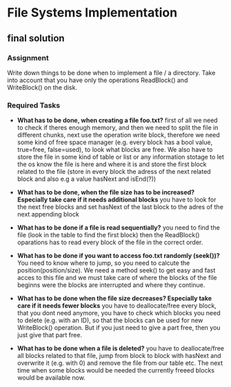 # File Systems Implementation
## final solution

### Assignment
Write down things to be done when to implement a file / a directory.
Take into account that you have only the operations ReadBlock() and WriteBlock() on the disk.

### Required Tasks
- **What has to be done, when creating a file foo.txt?** 
first of all we need to check if theres enough memory, and then we need to split the file in different chunks, next use the operation write block, therefore we need some kind of free space manager (e.g. every block has a bool value, true=free, false=used), to look what blocks are free. We also have to store the file in some kind of table or list or any information stotage to let the os know the file is here and where it is and store the first block related to the file (store in every block the adress of the next related block and also e.g a value hasNext and isEnd(?))

- **What has to be done, when the file size has to be increased? Especially take care if it needs additional blocks** 
 you have to look for the next free blocks and set hasNext of the last block to the adres of the next appending block
 
- **What has to be done if a file is read sequentially?** 
you need to find the file (look in the table to find the first block) then the ReadBlock() oparations has to read every block of the file in the correct order.

- **What has to be done if you want to access foo.txt randomly (seek())?** 
You need to know where to jump, so you need to calcute the position(position/size). We need a method seek() to get easy and fast acces to this file and we must take care of where the blocks of the file beginns were the blocks are interrupted and where they continue.

- **What has to be done when the file size decreases? Especially take care if it needs fewer blocks** 
you have to deallocate/free every block, that you dont need anymore, you have to check which blocks you need to delete (e.g. with an ID), so that the blocks can be used for new WriteBlock() operation. But if you just need to give a part free, then you just give that part free.

- **What has to be done when a file is deleted?**
you have to deallocate/free all blocks related to that file, jump from block to block with hasNext and overwrite it (e.g. with 0) and remove the file from our table etc. The next time when some blocks would be needed the currently freeed blocks would be available now.
